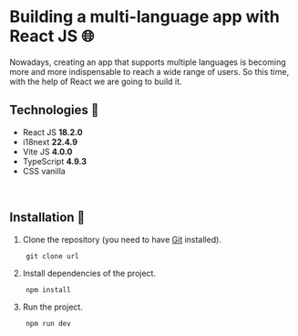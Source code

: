 # Building a multi-language app with React JS 🌐

Nowadays, creating an app that supports multiple languages is becoming more and more indispensable to reach a wide range of users. So this time, with the help of React we are going to build it.

## **Technologies 🧪**

- React JS **18.2.0**
- i18next **22.4.9**
- Vite JS **4.0.0**
- TypeScript **4.9.3**
- CSS vanilla

&nbsp;

## **Installation 🧰**

1. Clone the repository (you need to have [Git](https://git-scm.com) installed).

```shell
    git clone url
```

2.  Install dependencies of the project.

```shell
    npm install
```

3. Run the project.
```shell
    npm run dev
```

&nbsp;
